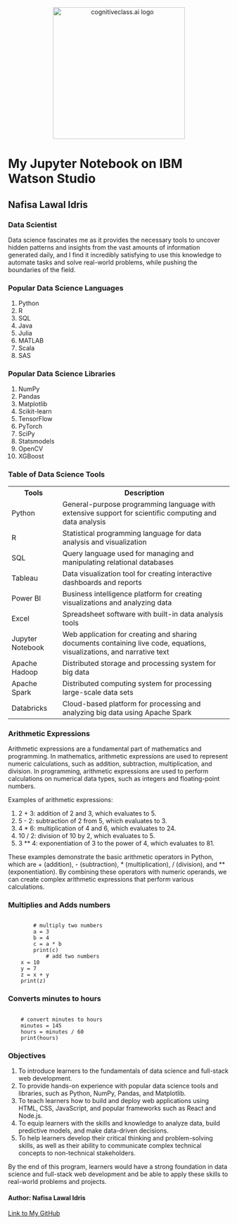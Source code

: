 <!DOCTYPE html>
<html>
<head>
</head>
<body>
    <center>
        <img src="https://cf-courses-data.s3.us.cloud-object-storage.appdomain.cloud/IBMDeveloperSkillsNetwork-DS0105EN-SkillsNetwork/labs/Module2/images/SN_web_lightmode.png" width="300" alt="cognitiveclass.ai logo">
    </center>
    <h1>My Jupyter Notebook on IBM Watson Studio</h1>
    <h2>Nafisa Lawal Idris</h2>
    <h3>Data Scientist</h3>
    <p>Data science fascinates me as it provides the necessary tools to uncover hidden patterns and insights from the vast amounts of information generated daily, and I find it incredibly satisfying to use this knowledge to automate tasks and solve real-world problems, while pushing the boundaries of the field.</p>
    <h3>Popular Data Science Languages</h3>
    <ol>
        <li>Python</li>
        <li>R</li>
        <li>SQL</li>
        <li>Java</li>
        <li>Julia</li>
        <li>MATLAB</li>
        <li>Scala</li>
        <li>SAS</li>
    </ol>
    <h3>Popular Data Science Libraries</h3>
    <ol>
        <li>NumPy</li>
        <li>Pandas</li>
        <li>Matplotlib</li>
        <li>Scikit-learn</li>
        <li>TensorFlow</li>
        <li>PyTorch</li>
        <li>SciPy</li>
        <li>Statsmodels</li>
        <li>OpenCV</li>
        <li>XGBoost</li>
    </ol>
    <h3>Table of Data Science Tools</h3>
    <table>
        <tr>
            <th>Tools</th>
            <th>Description</th>
        </tr>
        <tr>
            <td>Python</td>
            <td>General-purpose programming language with extensive support for scientific computing and data analysis</td>
        </tr>
        <tr>
            <td>R</td>
            <td>Statistical programming language for data analysis and visualization</td>
        </tr>
        <tr>
            <td>SQL</td>
            <td>Query language used for managing and manipulating relational databases</td>
        </tr>
        <tr>
            <td>Tableau</td>
            <td>Data visualization tool for creating interactive dashboards and reports</td>
        </tr>
        <tr>
            <td>Power BI</td>
            <td>Business intelligence platform for creating visualizations and analyzing data</td>
        </tr>
        <tr>
            <td>Excel</td>
            <td>Spreadsheet software with built-in data analysis tools</td>
        </tr>
        <tr>
            <td>Jupyter Notebook</td>
            <td>Web application for creating and sharing documents containing live code, equations, visualizations, and narrative text</td>
        </tr>
        <tr>
            <td>Apache Hadoop</td>
            <td>Distributed storage and processing system for big data</td>
        </tr>
        <tr>
            <td>Apache Spark</td>
            <td>Distributed computing system for processing large-scale data sets</td>
        </tr>
        <tr>
            <td>Databricks</td>
            <td>Cloud-based platform for processing and analyzing big data using Apache Spark</td>
        </tr>
    </table>
    <h3>Arithmetic Expressions</h3>
    <p>Arithmetic expressions are a fundamental part of mathematics and programming. In mathematics, arithmetic expressions are used to represent numeric calculations, such as addition, subtraction, multiplication, and division. In programming, arithmetic expressions are used to perform calculations on numerical data types, such as integers and floating-point numbers.</p>
    <p>Examples of arithmetic expressions:</p>
    <ol>
        <li>2 + 3: addition of 2 and 3, which evaluates to 5.</li>
        <li>5 - 2: subtraction of 2 from 5, which evaluates to 3.</li>
        <li>4 * 6: multiplication of 4 and 6, which evaluates to 24.</li>
        <li>10 / 2: division of 10 by 2, which evaluates to 5.</li>
        <li>3 ** 4: exponentiation of 3 to the power of 4, which evaluates to 81.</li>
    </ol>
    <p>These examples demonstrate the basic arithmetic operators in Python, which are + (addition), - (subtraction), * (multiplication), / (division), and ** (exponentiation). By combining these operators with numeric operands, we can create complex arithmetic expressions that perform various calculations.</p>
    <h3>Multiplies and Adds numbers</h3>
    <pre><code>
        # multiply two numbers
        a = 3
        b = 4
        c = a * b
        print(c)
            # add two numbers
    x = 10
    y = 7
    z = x + y
    print(z)
</code></pre>
<h3>Converts minutes to hours</h3>
<pre><code>
    # convert minutes to hours
    minutes = 145
    hours = minutes / 60
    print(hours)
</code></pre>
<h3>Objectives</h3>
<ol>
    <li>To introduce learners to the fundamentals of data science and full-stack web development.</li>
    <li>To provide hands-on experience with popular data science tools and libraries, such as Python, NumPy, Pandas, and Matplotlib.</li>
    <li>To teach learners how to build and deploy web applications using HTML, CSS, JavaScript, and popular frameworks such as React and Node.js.</li>
    <li>To equip learners with the skills and knowledge to analyze data, build predictive models, and make data-driven decisions.</li>
    <li>To help learners develop their critical thinking and problem-solving skills, as well as their ability to communicate complex technical concepts to non-technical stakeholders.</li>
</ol>
<p>By the end of this program, learners would have a strong foundation in data science and full-stack web development and be able to apply these skills to real-world problems and projects.</p>
<h4>Author: Nafisa Lawal Idris</h4>
<a href="https://github.com/elfeenah">Link to My GitHub</a>
</body>
</html>
